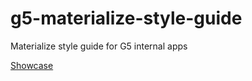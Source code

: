 # g5-materialize-style-guide
Materialize style guide for G5 internal apps

[Showcase](http://g5search.github.io/g5-materialize-style-guide/showcase.html)
